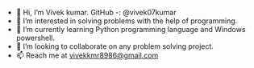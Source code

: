- 👋 Hi, I’m Vivek kumar.      GitHub -: @vivek07kumar
- 👀 I’m interested in solving problems with the help of programming.
- 🌱 I’m currently learning Python programming language and Windows powershell.
- 💞️ I’m looking to collaborate on any problem solving  project.
- 📫 Reach me at vivekkmr8986@gmail.com

<!---
vivek07kumar/vivek07kumar is a ✨ special ✨ repository because its `README.md` (this file) appears on your GitHub profile.
You can click the Preview link to take a look at your changes.
--->
